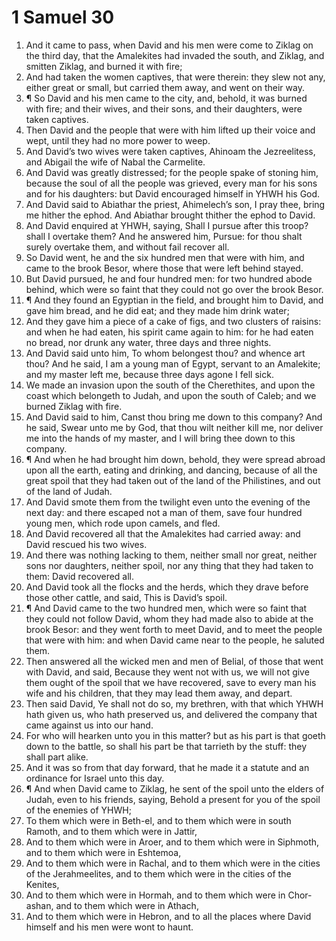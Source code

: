 ﻿# 1 Samuel  30
1. And it came to pass, when David and his men were come to Ziklag on the third day, that the Amalekites had invaded the south, and Ziklag, and smitten Ziklag, and burned it with fire; 
2. And had taken the women captives, that were therein: they slew not any, either great or small, but carried them away, and went on their way. 
3. ¶ So David and his men came to the city, and, behold, it was burned with fire; and their wives, and their sons, and their daughters, were taken captives. 
4. Then David and the people that were with him lifted up their voice and wept, until they had no more power to weep. 
5. And David’s two wives were taken captives, Ahinoam the Jezreelitess, and Abigail the wife of Nabal the Carmelite. 
6. And David was greatly distressed; for the people spake of stoning him, because the soul of all the people was grieved, every man for his sons and for his daughters: but David encouraged himself in YHWH his God. 
7. And David said to Abiathar the priest, Ahimelech’s son, I pray thee, bring me hither the ephod. And Abiathar brought thither the ephod to David. 
8. And David enquired at YHWH, saying, Shall I pursue after this troop? shall I overtake them? And he answered him, Pursue: for thou shalt surely overtake them, and without fail recover all. 
9. So David went, he and the six hundred men that were with him, and came to the brook Besor, where those that were left behind stayed. 
10. But David pursued, he and four hundred men: for two hundred abode behind, which were so faint that they could not go over the brook Besor. 
11. ¶ And they found an Egyptian in the field, and brought him to David, and gave him bread, and he did eat; and they made him drink water; 
12. And they gave him a piece of a cake of figs, and two clusters of raisins: and when he had eaten, his spirit came again to him: for he had eaten no bread, nor drunk any water, three days and three nights. 
13. And David said unto him, To whom belongest thou? and whence art thou? And he said, I am a young man of Egypt, servant to an Amalekite; and my master left me, because three days agone I fell sick. 
14. We made an invasion upon the south of the Cherethites, and upon the coast which belongeth to Judah, and upon the south of Caleb; and we burned Ziklag with fire. 
15. And David said to him, Canst thou bring me down to this company? And he said, Swear unto me by God, that thou wilt neither kill me, nor deliver me into the hands of my master, and I will bring thee down to this company. 
16. ¶ And when he had brought him down, behold, they were spread abroad upon all the earth, eating and drinking, and dancing, because of all the great spoil that they had taken out of the land of the Philistines, and out of the land of Judah. 
17. And David smote them from the twilight even unto the evening of the next day: and there escaped not a man of them, save four hundred young men, which rode upon camels, and fled. 
18. And David recovered all that the Amalekites had carried away: and David rescued his two wives. 
19. And there was nothing lacking to them, neither small nor great, neither sons nor daughters, neither spoil, nor any thing that they had taken to them: David recovered all. 
20. And David took all the flocks and the herds, which they drave before those other cattle, and said, This is David’s spoil. 
21. ¶ And David came to the two hundred men, which were so faint that they could not follow David, whom they had made also to abide at the brook Besor: and they went forth to meet David, and to meet the people that were with him: and when David came near to the people, he saluted them. 
22. Then answered all the wicked men and men of Belial, of those that went with David, and said, Because they went not with us, we will not give them ought of the spoil that we have recovered, save to every man his wife and his children, that they may lead them away, and depart. 
23. Then said David, Ye shall not do so, my brethren, with that which YHWH hath given us, who hath preserved us, and delivered the company that came against us into our hand. 
24. For who will hearken unto you in this matter? but as his part is that goeth down to the battle, so shall his part be that tarrieth by the stuff: they shall part alike. 
25. And it was so from that day forward, that he made it a statute and an ordinance for Israel unto this day. 
26. ¶ And when David came to Ziklag, he sent of the spoil unto the elders of Judah, even to his friends, saying, Behold a present for you of the spoil of the enemies of YHWH; 
27. To  them which were in Beth-el, and to them which were in south Ramoth, and to them which were in Jattir, 
28. And to them which were in Aroer, and to them which were in Siphmoth, and to them which were in Eshtemoa, 
29. And to them which were in Rachal, and to them which were in the cities of the Jerahmeelites, and to them which were in the cities of the Kenites, 
30. And to them which were in Hormah, and to them which were in Chor-ashan, and to them which were in Athach, 
31. And to them which were in Hebron, and to all the places where David himself and his men were wont to haunt. 
